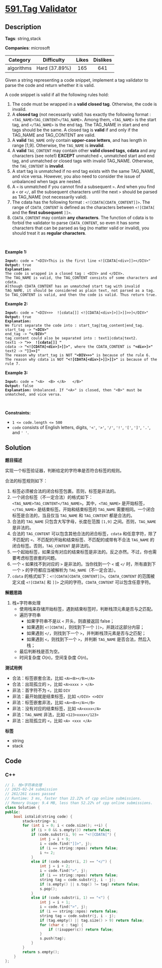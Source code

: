 # [591.Tag Validator](https://leetcode.com/problems/tag-validator/description/)

## Description

**Tags**: string,stack

**Companies**: microsoft

|  Category  |  Difficulty   | Likes | Dislikes |
| :--------: | :-----------: | :---: | :------: |
| algorithms | Hard (37.89%) |  165  |   641    |

<p>Given a string representing a code snippet, implement a tag validator to parse the code and return whether it is valid.</p>
<p>A code snippet is valid if all the following rules hold:</p>
<ol>
  <li>The code must be wrapped in a <b>valid closed tag</b>. Otherwise, the code is invalid.</li>
  <li>A <b>closed tag</b> (not necessarily valid) has exactly the following format : <code>&lt;TAG_NAME&gt;TAG_CONTENT&lt;/TAG_NAME&gt;</code>. Among them, <code>&lt;TAG_NAME&gt;</code> is the start tag, and <code>&lt;/TAG_NAME&gt;</code> is the end tag. The TAG_NAME in start and end tags should be the same. A closed tag is <b>valid</b> if and only if the TAG_NAME and TAG_CONTENT are valid.</li>
  <li>A <b>valid</b> <code>TAG_NAME</code> only contain <b>upper-case letters</b>, and has length in range [1,9]. Otherwise, the <code>TAG_NAME</code> is <b>invalid</b>.</li>
  <li>A <b>valid</b> <code>TAG_CONTENT</code> may contain other <b>valid closed tags</b>, <b>cdata</b> and any characters (see note1) <b>EXCEPT</b> unmatched <code>&lt;</code>, unmatched start and end tag, and unmatched or closed tags with invalid TAG_NAME. Otherwise, the <code>TAG_CONTENT</code> is <b>invalid</b>.</li>
  <li>A start tag is unmatched if no end tag exists with the same TAG_NAME, and vice versa. However, you also need to consider the issue of unbalanced when tags are nested.</li>
  <li>A <code>&lt;</code> is unmatched if you cannot find a subsequent <code>&gt;</code>. And when you find a <code>&lt;</code> or <code>&lt;/</code>, all the subsequent characters until the next <code>&gt;</code> should be parsed as TAG_NAME (not necessarily valid).</li>
  <li>The cdata has the following format : <code>&lt;![CDATA[CDATA_CONTENT]]&gt;</code>. The range of <code>CDATA_CONTENT</code> is defined as the characters between <code>&lt;![CDATA[</code> and the <b>first subsequent</b> <code>]]&gt;</code>.</li>
  <li><code>CDATA_CONTENT</code> may contain <b>any characters</b>. The function of cdata is to forbid the validator to parse <code>CDATA_CONTENT</code>, so even it has some characters that can be parsed as tag (no matter valid or invalid), you should treat it as <b>regular characters</b>.</li>
</ol>
<p>&nbsp;</p>
<p><strong class="example">Example 1:</strong></p>
<pre><code><strong>Input:</strong> code = &quot;&lt;DIV&gt;This is the first line &lt;![CDATA[&lt;div&gt;]]&gt;&lt;/DIV&gt;&quot;
<strong>Output:</strong> true
<strong>Explanation:</strong>
The code is wrapped in a closed tag : &lt;DIV&gt; and &lt;/DIV&gt;.
The TAG_NAME is valid, the TAG_CONTENT consists of some characters and cdata.
Although CDATA_CONTENT has an unmatched start tag with invalid TAG_NAME, it should be considered as plain text, not parsed as a tag.
So TAG_CONTENT is valid, and then the code is valid. Thus return true.</code></pre>
<p><strong class="example">Example 2:</strong></p>
<pre><code><strong>Input:</strong> code = &quot;&lt;DIV&gt;&gt;&gt;  ![cdata[]] &lt;![CDATA[&lt;div&gt;]&gt;]]&gt;]]&gt;&gt;]&lt;/DIV&gt;&quot;
<strong>Output:</strong> true
<strong>Explanation:</strong>
We first separate the code into : start_tag|tag_content|end_tag.
start_tag -&gt; <b>&quot;&lt;DIV&gt;&quot;</b>
end_tag -&gt; <b>&quot;&lt;/DIV&gt;&quot;</b>
tag_content could also be separated into : text1|cdata|text2.
text1 -&gt; <b>&quot;&gt;&gt;  ![cdata[]] &quot;</b>
cdata -&gt; <b>&quot;&lt;![CDATA[&lt;div&gt;]&gt;]]&gt;&quot;</b>, where the CDATA_CONTENT is <b>&quot;&lt;div&gt;]&gt;&quot;</b>
text2 -&gt; <b>&quot;]]&gt;&gt;]&quot;</b>
The reason why start_tag is NOT <b>&quot;&lt;DIV&gt;&gt;&gt;&quot;</b> is because of the rule 6.
The reason why cdata is NOT <b>&quot;&lt;![CDATA[&lt;div&gt;]&gt;]]&gt;]]&gt;&quot;</b> is because of the rule 7.</code></pre>
<p><strong class="example">Example 3:</strong></p>
<pre><code><strong>Input:</strong> code = &quot;&lt;A&gt;  &lt;B&gt; &lt;/A&gt;   &lt;/B&gt;&quot;
<strong>Output:</strong> false
<strong>Explanation:</strong> Unbalanced. If &quot;&lt;A&gt;&quot; is closed, then &quot;&lt;B&gt;&quot; must be unmatched, and vice versa.</code></pre>
<p>&nbsp;</p>
<p><strong>Constraints:</strong></p>
<ul>
  <li><code>1 &lt;= code.length &lt;= 500</code></li>
  <li><code>code</code> consists of English letters, digits, <code>&#39;&lt;&#39;</code>, <code>&#39;&gt;&#39;</code>, <code>&#39;/&#39;</code>, <code>&#39;!&#39;</code>, <code>&#39;[&#39;</code>, <code>&#39;]&#39;</code>, <code>&#39;.&#39;</code>, and <code>&#39; &#39;</code>.</li>
</ul>

## Solution

**题目描述**

实现一个标签验证器，判断给定的字符串是否符合标签的规则。

合法的标签规则如下：

1. 标签必须被合法的闭合标签包裹。否则，标签是非法的。
2. 一个闭合标签（不一定合法）的格式如下：`<TAG_NAME>TAG_CONTENT</TAG_NAME>`。其中，`<TAG_NAME>` 是开始标签，`</TAG_NAME>` 是结束标签。开始和结束标签的 `TAG_NAME` 需要相同。一个闭合标签是合法的，当且仅当 `TAG_NAME` 和 `TAG_CONTENT` 都是合法的。
3. 合法的 `TAG_NAME` 只包含大写字母，长度在范围 `[1,9]` 之间。否则，`TAG_NAME` 是非法的。
4. 合法的 `TAG_CONTENT` 可以包含其他合法的闭合标签，`cdata` 和任意字符，除了不匹配的 `<`、不匹配的开始和结束标签、不匹配的或带有不合法 `TAG_NAME` 的闭合标签。否则，`TAG_CONTENT` 是非法的。
5. 一个起始标签，如果没有对应的结束标签是非法的。反之亦然。不过，你也需要考虑标签嵌套的问题。
6. 一个 `<` 如果找不到对应的 `>` 是非法的。当你找到一个 `<` 或 `</` 时，所有直到下一个 `>` 的字符都应当被解析为 `TAG_NAME`（不一定合法）。
7. `cdata` 的格式如下：`<![CDATA[CDATA_CONTENT]]>`。`CDATA_CONTENT` 的范围被定义成 `<![CDATA[` 和 `]]>` 之间的字符。`CDATA_CONTENT` 可以包含任意字符。

**解题思路**

1. 栈+字符串处理
   - 使用栈来存储开始标签，遇到结束标签时，判断栈顶元素是否与之匹配。
   - 遍历字符串
     - 如果字符串不是以 `<` 开头，则直接返回 false；
     - 如果遇到 `<![CDATA[`，则找到下一个 `]]>`，并跳过这部分内容；
     - 如果遇到 `</`，则找到下一个 `>`，并判断栈顶元素是否与之匹配；
     - 如果遇到 `<`，则找到下一个 `>`，并判断 `TAG_NAME` 是否合法，然后入栈；
   - 最后判断栈是否为空。
   - 时间复杂度 $O(n)$，空间复杂度 $O(n)$。

**测试用例**

- 合法：标签嵌套合法，比如 `<A><B></B></A>`
- 合法：出现孤立的 `>`，比如 `<A>xxxx > </A>`
- 非法：首字符不为 `<`，比如 `DIV`
- 非法：最开始就是结束标签，比如 `</DIV> <>DIV`
- 非法：标签嵌套非法，比如 `<A><B></A></B>`
- 非法：没有对应的结束标签，比如 `<A>xxxx</A>`
- 非法：`TAG_NAME` 非法，比如 `<123>xxxx</123>`
- 非法：出现孤立的 `<`，比如 `<A> <xxx </A>`

**标签**

- string
- stack

<!-- code start -->
## Code

### C++

```cpp
// 1. 栈+字符串处理
// 2025-02-24 submission
// 261/261 cases passed
// Runtime: 3 ms, faster than 22.22% of cpp online submissions.
// Memory Usage: 9.4 MB, less than 52.22% of cpp online submissions.
class Solution {
public:
    bool isValid(string code) {
        stack<string> s;
        for (int i = 0; i < code.size(); ++i) {
            if (i > 0 && s.empty()) return false;
            if (code.substr(i, 9) == "<![CDATA[") {
                int j = i + 9;
                i = code.find("]]>", j);
                if (i == string::npos) return false;
                i += 2;
            }
            else if (code.substr(i, 2) == "</") {
                int j = i + 2;
                i = code.find(">", j);
                if (i == string::npos) return false;
                string tag = code.substr(j, i - j);
                if (s.empty() || s.top() != tag) return false;
                s.pop();
            }
            else if (code.substr(i, 1) == "<") {
                int j = i + 1;
                i = code.find(">", j);
                if (i == string::npos) return false;
                string tag = code.substr(j, i - j);
                if (tag.empty() || tag.size() > 9) return false;
                for (char c : tag) {
                    if (!isupper(c)) return false;
                }
                s.push(tag);
            }
        }
        return s.empty();
    }
};
```

<!-- code end -->
